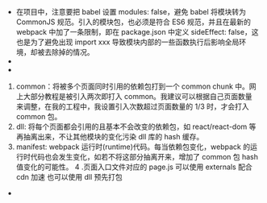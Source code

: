 - 在项目中，注意要把 babel 设置 modules: false，避免 babel 将模块转为 CommonJS 规范。引入的模块包，也必须是符合 ES6 规范，并且在最新的 webpack 中加了一条限制，即在 package.json 中定义 sideEffect: false，这也是为了避免出现 import xxx 导致模块内部的一些函数执行后影响全局环境，却被去除掉的情况。
-
-

1. common：将被多个页面同时引用的依赖包打到一个 common chunk 中。网上大部分教程是被引入两次即打入 common。我建议可以根据自己页面数量来调整，在我的工程中，我设置引入次数超过页面数量的 1/3 时，才会打入 common 包。
2. dll: 将每个页面都会引用的且基本不会改变的依赖包，如 react/react-dom 等再抽离出来，不让其他模块的变化污染 dll 库的 hash 缓存。
3. manifest: webpack 运行时(runtime)代码。每当依赖包变化，webpack 的运行时代码也会发生变化，如若不将这部分抽离开来，增加了 common 包 hash 值变化的可能性。
   4 .页面入口文件对应的 page.js
   可以使用 externals 配合 cdn 加速
   也可以使用 dll 预先打包

-
